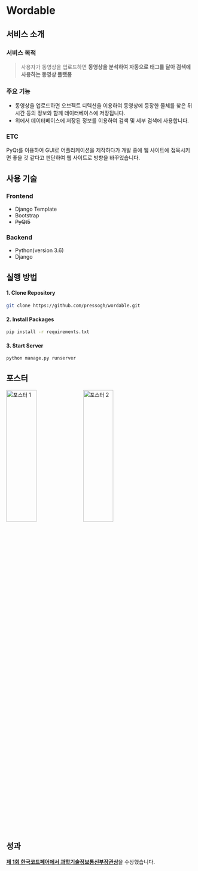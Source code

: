 # Wordable

## 서비스 소개
### 서비스 목적
> 사용자가 동영상을 업로드하면 **동영상을 분석하여 자동으로 태그를 달아 검색에 사용하는 동영상 플랫폼**
### 주요 기능
- 동영상을 업로드하면 오브젝트 디텍션을 이용하여 동영상에 등장한 물체를 찾은 뒤 시간 등의 정보와 함께 데이터베이스에 저장됩니다.
- 위에서 데이터베이스에 저장된 정보를 이용하여 검색 및 세부 검색에 사용합니다.
### ETC
PyQt를 이용하여 GUI로 어플리케이션을 제작하다가 개발 중에 웹 사이트에 접목시키면 좋을 것 같다고 판단하여 웹 사이트로 방향을 바꾸었습니다.

## 사용 기술
### Frontend
- Django Template
- Bootstrap
- ~~PyQt5~~
### Backend
- Python(version 3.6)
- Django

## 실행 방법
#### 1. Clone Repository
```bash
git clone https://github.com/pressogh/wordable.git
```
#### 2. Install Packages
```bash
pip install -r requirements.txt
```
#### 3. Start Server
```bash
python manage.py runserver
```

## 포스터
<img src="https://user-images.githubusercontent.com/50871137/235599441-bb3bfece-ea61-43b4-b04d-c93c6140881b.png" width="40%" height="30%" title="포스터 1" alt="포스터 1"></img>
<img src="https://user-images.githubusercontent.com/50871137/235599459-8b0ac39b-4602-41fb-9b2f-7025720cf765.png" width="40%" height="30%" title="포스터 2" alt="포스터 2"></img>

## 성과
[**제 1회 한국코드페어에서 과학기술정보통신부장관상**](https://incheonedu-my.sharepoint.com/personal/user1205_o365_ice_go_kr/_layouts/15/onedrive.aspx?id=%2Fpersonal%2Fuser1205%5Fo365%5Fice%5Fgo%5Fkr%2FDocuments%2FSW%EB%A7%88%EC%97%90%EC%8A%A4%ED%8A%B8%EB%A1%9C%2F%ED%95%9C%EA%B5%AD%EC%BD%94%EB%93%9C%ED%8E%98%EC%96%B4%20%EB%B9%8C%EB%8D%94%EC%8A%A4%20%EC%B1%8C%EB%A6%B0%EC%A7%80%20%EA%B8%88%EC%83%81%20%EC%9D%B4%EA%B0%95%ED%98%81%2Epng&parent=%2Fpersonal%2Fuser1205%5Fo365%5Fice%5Fgo%5Fkr%2FDocuments%2FSW%EB%A7%88%EC%97%90%EC%8A%A4%ED%8A%B8%EB%A1%9C&ga=1, "상장")을 수상했습니다.

